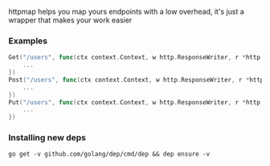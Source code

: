 httpmap helps you map yours endpoints with a low overhead, it's just a wrapper that makes your work easier

### Examples

```go
Get("/users", func(ctx context.Context, w http.ResponseWriter, r *http.Request){
	...
})
Post("/users", func(ctx context.Context, w http.ResponseWriter, r *http.Request){
	...
})
Put("/users", func(ctx context.Context, w http.ResponseWriter, r *http.Request){
	...
})
``` 

### Installing new deps 

	go get -v github.com/golang/dep/cmd/dep && dep ensure -v

